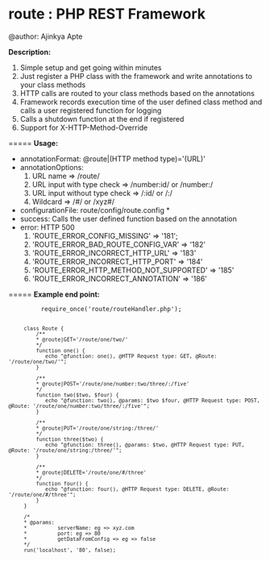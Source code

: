 route : PHP REST Framework
=====
@author: Ajinkya Apte

<span>
    <b>Description:</b>
<ol>
    <li>Simple setup and get going within minutes</li>
    <li>Just register a PHP class with the framework and write annotations to your class methods</li>
    <li>HTTP calls are routed to your class methods based on the annotations</li>
    <li>Framework records execution time of the user defined class method and calls a user registered function for logging</li>
    <li>Calls a shutdown function at the end if registered</li>
    <li>Support for X-HTTP-Method-Override</li>
</ol>
</span>
=====
<span>
    <b>Usage:</b>
<ul>
    <li>annotationFormat: @route|(HTTP method type)='(URL)'</li>
    <li>annotationOptions:
        <ol>
            <li>URL name => /route/</li>
            <li>URL input with type check => /number:id/ or /number:/</li>
            <li>URL input without type check => /:id/ or /:/</li>
            <li>Wildcard => /#/ or /xyz#/</li>
        </ol>
    </li>
    <li>configurationFile: route/config/route.config *</li>
    <li>success: Calls the user defined function based on the annotation</li>
    <li>error: HTTP 500
        <ol>
            <li>'ROUTE_ERROR_CONFIG_MISSING' => '181';</li>
            <li>'ROUTE_ERROR_BAD_ROUTE_CONFIG_VAR' => '182'</li>
            <li>'ROUTE_ERROR_INCORRECT_HTTP_URL' => '183'</li>
            <li>'ROUTE_ERROR_INCORRECT_HTTP_PORT' => '184'</li>
            <li>'ROUTE_ERROR_HTTP_METHOD_NOT_SUPPORTED' => '185'</li>
            <li>'ROUTE_ERROR_INCORRECT_ANNOTATION' => '186'</li>
        </ol>
</ul>
 </span>
=====
<span>
    <b>Example end point:</b><br/>
     <code>
         require_once('route/routeHandler.php');

         class Route {
             /**
             * @route|GET='/route/one/two/'
             */
             function one() {
                echo "@function: one(), @HTTP Request type: GET, @Route: '/route/one/two/'";
             }

             /**
             * @route|POST='/route/one/number:two/three/:/five'
             */
             function two($two, $four) {
                echo "@function: two(), @params: $two $four, @HTTP Request type: POST, @Route: '/route/one/number:two/three/:/five'";
             }

             /**
             * @route|PUT='/route/one/string:/three/'
             */
             function three($two) {
                echo "@function: three(), @params: $two, @HTTP Request type: PUT, @Route: '/route/one/string:/three/'";
             }

             /**
             * @route|DELETE='/route/one/#/three'
             */
             function four() {
                echo "@function: four(), @HTTP Request type: DELETE, @Route: '/route/one/#/three'";
             }
         }

         /*
         * @params:
         *          serverName: eg => xyz.com
         *          port: eg => 80
         *          getDataFromConfig => eg => false
         */
         run('localhost', '80', false);
 </span>

